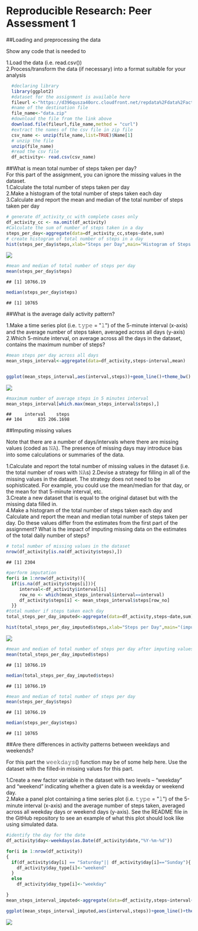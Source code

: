 # Reproducible Research: Peer Assessment 1



##Loading and preprocessing the data

Show any code that is needed to

1.Load the data (i.e. read.csv())  
2.Process/transform the data (if necessary) into a format suitable for your analysis


```r
  #declaring library
  library(ggplot2)
  #dataset for the assignment is available here
  fileurl <-"https://d396qusza40orc.cloudfront.net/repdata%2Fdata%2Factivity.zip"
  #name of the destination file
  file_name<-"data.zip"
  #download the file from the link above
  download.file(fileurl,file_name,method = "curl")
  #extract the names of the csv file in zip file
  csv_name <- unzip(file_name,list=TRUE)$Name[1]
  # unzip the file 
  unzip(file_name)
  #read the csv file
  df_activity<- read.csv(csv_name)
```

##What is mean total number of steps taken per day?  
For this part of the assignment, you can ignore the missing values in the dataset.  
1.Calculate the total number of steps taken per day  
2.Make a histogram of the total number of steps taken each day  
3.Calculate and report the mean and median of the total number of steps taken per day 


```r
# generate df_activity_cc with complete cases only  
df_activity_cc <- na.omit(df_activity)  
#Calculate the sum of number of steps taken in a day  
steps_per_day<-aggregate(data=df_activity_cc,steps~date,sum)  
# create histogram of total number of steps in a day
hist(steps_per_day$steps,xlab="Steps per Day",main="Histogram of Steps per day",col="pink")
```

![](PA1_template_files/figure-html/unnamed-chunk-2-1.png)<!-- -->

```r
#mean and median of total number of steps per day
mean(steps_per_day$steps)
```

```
## [1] 10766.19
```

```r
median(steps_per_day$steps)
```

```
## [1] 10765
```
##What is the average daily activity pattern?  

1.Make a time series plot (i.e. 𝚝𝚢𝚙𝚎 = "𝚕") of the 5-minute interval (x-axis) and the average number of steps taken, averaged across all days (y-axis)  
2.Which 5-minute interval, on average across all the days in the dataset, contains the maximum number of steps?


```r
#mean steps per day across all days
mean_steps_interval<-aggregate(data=df_activity,steps~interval,mean)


ggplot(mean_steps_interval,aes(interval,steps))+geom_line()+theme_bw() + xlab("Interval")+ylab("Average steps takes across all days") + ggtitle("Time series plot  for time interval/average # of steps")
```

![](PA1_template_files/figure-html/unnamed-chunk-3-1.png)<!-- -->

```r
#maximum number of average steps in 5 minutes interval
mean_steps_interval[which.max(mean_steps_interval$steps),]
```

```
##     interval    steps
## 104      835 206.1698
```
##Imputing missing values

Note that there are a number of days/intervals where there are missing values (coded as 𝙽𝙰). The presence of missing days may introduce bias into some calculations or summaries of the data.  

1.Calculate and report the total number of missing values in the dataset (i.e. the total number of rows with 𝙽𝙰s)
2.Devise a strategy for filling in all of the missing values in the dataset. The strategy does not need to be sophisticated. For example, you could use the mean/median for that day, or the mean for that 5-minute interval, etc.  
3.Create a new dataset that is equal to the original dataset but with the missing data filled in.  
4.Make a histogram of the total number of steps taken each day and Calculate and report the mean and median total number of steps taken per day. Do these values differ from the estimates from the first part of the assignment? What is the impact of imputing missing data on the estimates of the total daily number of steps?


```r
# total number of missing values in the dataset
nrow(df_activity[is.na(df_activity$steps),])
```

```
## [1] 2304
```

```r
#perform imputation
for(i in 1:nrow(df_activity)){
  if(is.na(df_activity$steps[i])){
     interval<-df_activity$interval[i]
     row_no <- which(mean_steps_interval$interval==interval)
     df_activity$steps[i] <- mean_steps_interval$steps[row_no]
  }}
#total number if steps taken each day
total_steps_per_day_imputed<-aggregate(data=df_activity,steps~date,sum) 

hist(total_steps_per_day_imputed$steps,xlab="Steps per Day",main="(imputed)Histogram of Steps per day",col="pink")
```

![](PA1_template_files/figure-html/unnamed-chunk-4-1.png)<!-- -->

```r
#mean and median of total number of steps per day after imputing values
mean(total_steps_per_day_imputed$steps)
```

```
## [1] 10766.19
```

```r
median(total_steps_per_day_imputed$steps)
```

```
## [1] 10766.19
```

```r
#mean and median of total number of steps per day
mean(steps_per_day$steps)
```

```
## [1] 10766.19
```

```r
median(steps_per_day$steps)
```

```
## [1] 10765
```
##Are there differences in activity patterns between weekdays and weekends?

For this part the 𝚠𝚎𝚎𝚔𝚍𝚊𝚢𝚜() function may be of some help here. Use the dataset with the filled-in missing values for this part.  
 
1.Create a new factor variable in the dataset with two levels – “weekday” and “weekend” indicating whether a given date is a weekday or weekend day.  
2.Make a panel plot containing a time series plot (i.e. 𝚝𝚢𝚙𝚎 = "𝚕") of the 5-minute interval (x-axis) and the average number of steps taken, averaged across all weekday days or weekend days (y-axis). See the README file in the GitHub repository to see an example of what this plot should look like using simulated data.  

```r
#identify the day for the date
df_activity$day<-weekdays(as.Date(df_activity$date,"%Y-%m-%d"))

for(i in 1:nrow(df_activity))
{
  if(df_activity$day[i] == "Saturday"|| df_activity$day[i]=="Sunday"){
    df_activity$day_type[i]<-"weekend"
  }
  else
    df_activity$day_type[i]<-"weekday"

}
mean_steps_interval_imputed<-aggregate(data=df_activity,steps~interval+day_type,mean)

ggplot(mean_steps_interval_imputed,aes(interval,steps))+geom_line()+theme_bw() + facet_grid(day_type~.)
```

![](PA1_template_files/figure-html/unnamed-chunk-5-1.png)<!-- -->
